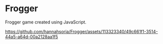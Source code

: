 # Frogger

Frogger game created using JavaScript.

https://github.com/hannahsoria/Frogger/assets/113323340/49c661f1-3514-44a5-a64d-00a2128aa1f5
